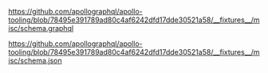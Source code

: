 https://github.com/apollographql/apollo-tooling/blob/78495e391789ad80c4af6242dfd17dde30521a58/__fixtures__/misc/schema.graphql

https://github.com/apollographql/apollo-tooling/blob/78495e391789ad80c4af6242dfd17dde30521a58/__fixtures__/misc/schema.json
